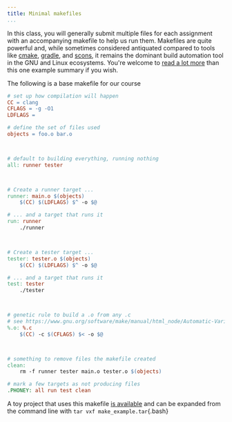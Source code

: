 ```yaml
---
title: Minimal makefiles
...
```


In this class, you will generally submit multiple files for each assignment
with an accompanying makefile to help us run them.
Makefiles are quite powerful and, while sometimes considered antiquated compared to tools like [cmake](https://cmake.org), [gradle](https://gradle.org), and [scons](https://scons.org),
it remains the dominant build automation tool in the GNU and Linux ecosystems.
You're welcome to [read a lot more](https://www.gnu.org/software/make/manual/)
than this one example summary if you wish.


The following is a base makefile for our course

````makefile
# set up how compilation will happen
CC = clang
CFLAGS = -g -O1
LDFLAGS = 

# define the set of files used
objects = foo.o bar.o



# default to building everything, running nothing
all: runner tester



# Create a runner target ...
runner: main.o $(objects)
	$(CC) $(LDFLAGS) $^ -o $@

# ... and a target that runs it
run: runner
	./runner



# Create a tester target ...
tester: tester.o $(objects)
	$(CC) $(LDFLAGS) $^ -o $@

# ... and a target that runs it
test: tester
	./tester



# genetic rule to build a .o from any .c
# see https://www.gnu.org/software/make/manual/html_node/Automatic-Variables.html
%.o: %.c
	$(CC) -c $(CFLAGS) $< -o $@



# something to remove files the makefile created
clean:
	rm -f runner tester main.o tester.o $(objects)

# mark a few targets as not producing files
.PHONEY: all run test clean 
````

A toy project that uses this makefile [is available](files/make_example.tar)
and can be expanded from the command line with `tar vxf make_example.tar`{.bash}

